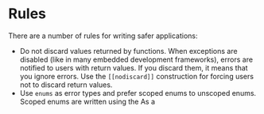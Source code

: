 # Rules

There are a number of rules for writing safer applications:

- Do not discard values returned by functions. When exceptions are disabled 
  (like in many embedded development frameworks), errors are notified to 
  users with return values. If you discard them, it means that you ignore 
  errors. Use the `[[nodiscard]]` construction for forcing users not to 
  discard return values.
- Use `enums` as error types and prefer scoped enums to unscoped enums. 
  Scoped enums are written using the 
  As a